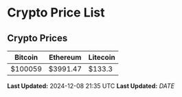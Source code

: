# Crypto Price List

## Crypto Prices
| Bitcoin | Ethereum | Litecoin |
| ------- | -------- | -------- |
| $100059 | $3991.47 | $133.3 |
**Last Updated:** 2024-12-08 21:35 UTC
**Last Updated:** $DATE$
